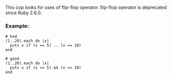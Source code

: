 This cop looks for uses of flip-flop operator.
flip-flop operator is deprecated since Ruby 2.6.0.

### Example:
    # bad
    (1..20).each do |x|
      puts x if (x == 5) .. (x == 10)
    end

    # good
    (1..20).each do |x|
      puts x if (x >= 5) && (x <= 10)
    end